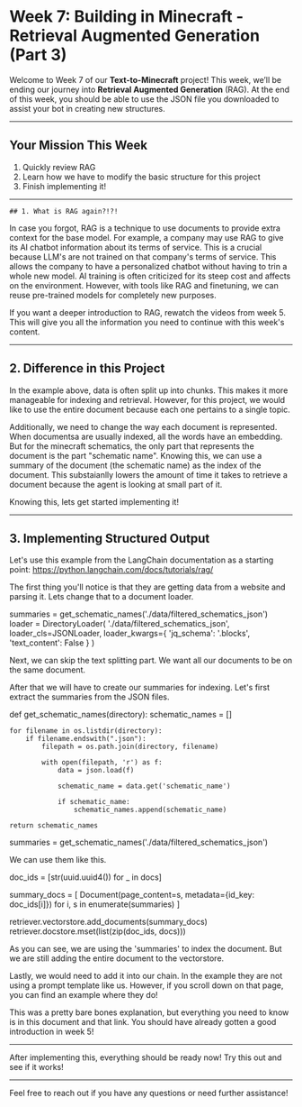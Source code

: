 # Week 7: Building in Minecraft - Retrieval Augmented Generation (Part 3)

Welcome to Week 7 of our **Text-to-Minecraft** project! This week, we’ll be ending our journey into **Retrieval Augmented Generation** (RAG). At the end of this week, you should be able to use the JSON file you downloaded to assist your bot in creating new structures.

---

## Your Mission This Week

1. Quickly review RAG
2. Learn how we have to modify the basic structure for this project
3. Finish implementing it!

---

    ## 1. What is RAG again?!?!

In case you forgot, RAG is a technique to use documents to provide extra context for the base model. For example, a company may use RAG to give its AI chatbot information about its terms of service. This is a crucial because LLM's are not trained on that company's terms of service. This allows the company to have a personalized chatbot without having to trin a whole new model. AI training is often criticized for its steep cost and affects on the environment. However, with tools like RAG and finetuning, we can reuse pre-trained models for completely new purposes.

If you want a deeper introduction to RAG, rewatch the videos from week 5. This will give you all the information you need to continue with this week's content.

---

## 2. Difference in this Project

In the example above, data is often split up into chunks. This makes it more manageable for indexing and retrieval. However, for this project, we would like to use the entire document because each one pertains to a single topic.

Additionally, we need to change the way each document is represented. When documentsa are usually indexed, all the words have an embedding. But for the minecraft schematics, the only part that represents the document is the part "schematic name". Knowing this, we can use a summary of the document (the schematic name) as the index of the document. This substaianlly lowers the amount of time it takes to retrieve a document because the agent is looking at small part of it.

Knowing this, lets get started implementing it!

---

## 3. Implementing Structured Output

Let's use this example from the LangChain documentation as a starting point: https://python.langchain.com/docs/tutorials/rag/

The first thing you'll notice is that they are getting data from a website and parsing it. Lets change that to a document loader.

summaries = get_schematic_names('./data/filtered_schematics_json')
loader = DirectoryLoader(
    './data/filtered_schematics_json', 
    loader_cls=JSONLoader, 
    loader_kwargs={
        'jq_schema': '.blocks',
        'text_content': False
    }
)

Next, we can skip the text splitting part. We want all our documents to be on the same document.

After that we will have to create our summaries for indexing. Let's first extract the summaries from the JSON files.

def get_schematic_names(directory):
    schematic_names = []

    for filename in os.listdir(directory):
        if filename.endswith(".json"):
            filepath = os.path.join(directory, filename)

            with open(filepath, 'r') as f:
                data = json.load(f)

                schematic_name = data.get('schematic_name')
                
                if schematic_name:
                    schematic_names.append(schematic_name)

    return schematic_names

summaries = get_schematic_names('./data/filtered_schematics_json')

We can use them like this.

doc_ids = [str(uuid.uuid4()) for _ in docs]

summary_docs = [
    Document(page_content=s, metadata={id_key: doc_ids[i]})
    for i, s in enumerate(summaries)
]

retriever.vectorstore.add_documents(summary_docs)
retriever.docstore.mset(list(zip(doc_ids, docs)))

As you can see, we are using the 'summaries' to index the document. But we are still adding the entire document to the vectorstore.

Lastly, we would need to add it into our chain. In the example they are not using a prompt template like us. However, if you scroll down on that page, you can find an example where they do!

This was a pretty bare bones explanation, but everything you need to know is in this document and that link. You should have already gotten a good introduction in week 5!

---

After implementing this, everything should be ready now! Try this out and see if it works!

--- 

Feel free to reach out if you have any questions or need further assistance!
